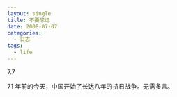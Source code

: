 ```yaml
---
layout: single
title: 不要忘记
date: 2008-07-07
categories:
  - 日志
tags:
  - life
---
```


7.7

71 年前的今天，中国开始了长达八年的抗日战争。无需多言。

